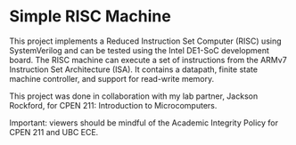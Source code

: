 # Simple RISC Machine

This project implements a Reduced Instruction Set Computer (RISC) using SystemVerilog and can be tested using the Intel DE1-SoC development board.
The RISC machine can execute a set of instructions from the ARMv7 Instruction Set Architecture (ISA). It contains a datapath, finite state machine controller, and support for read-write memory.

This project was done in collaboration with my lab partner, Jackson Rockford, for CPEN 211: Introduction to Microcomputers.

Important: viewers should be mindful of the Academic Integrity Policy for CPEN 211 and UBC ECE.
